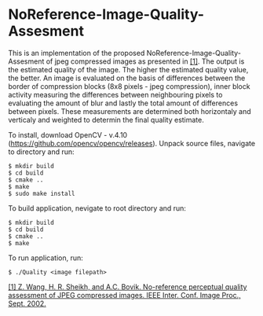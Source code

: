 
# NoReference-Image-Quality-Assesment
This is an implementation of the proposed NoReference-Image-Quality-Assesment of jpeg compressed images as presented in [[1]](https://live.ece.utexas.edu/publications/2002/zw_icip_2002_norefjpeg.pdf).
The output is the estimated quality of the image. The higher the estimated quality value, the better. An image is evaluated on the basis of differences between the border of compression blocks (8x8 pixels - jpeg compression), inner block activity measuring the differences between neighbouring pixels to evaluating the amount of blur and lastly the total amount of differences between pixels. These measurements are determined both horizontaly and verticaly and weighted to determin the final quality estimate.

To install, download OpenCV - v.4.10 (https://github.com/opencv/opencv/releases).
Unpack source files, navigate to directory and run:
```
$ mkdir build
$ cd build
$ cmake ..
$ make
$ sudo make install
```
To build application, nevigate to root directory and run:
```
$ mkdir build
$ cd build
$ cmake ..
$ make
```
To run application, run:
```
$ ./Quality <image filepath>
```

[[1] Z. Wang, H. R. Sheikh, and A.C. Bovik. No-reference perceptual quality
assessment of JPEG compressed images. IEEE Inter. Conf. Image Proc., Sept.
2002.](https://live.ece.utexas.edu/publications/2002/zw_icip_2002_norefjpeg.pdf)
